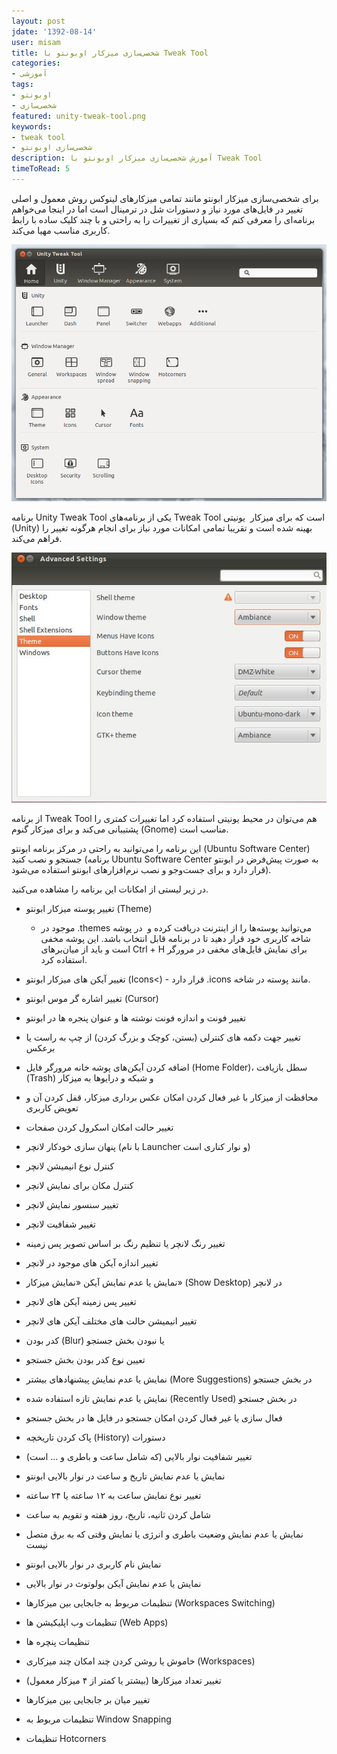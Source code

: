 ```yaml
---
layout: post
jdate: '1392-08-14'
user: misam
title: شخصی‌سازی میزکار اوبونتو با Tweak Tool
categories:
- آموزشی
tags:
- اوبونتو
- شخصی‌سازی
featured: unity-tweak-tool.png
keywords:
- tweak tool
- شخصی‌سازی اوبونتو
description: آموزش شخصی‌سازی میزکار اوبونتو با Tweak Tool
timeToRead: 5
---
```


برای شخصی‌سازی میزکار ابونتو مانند تمامی میزکارهای لینوکس روش معمول و اصلی تغییر در فایل‌های مورد نیاز و دستورات شل در ترمینال است اما در اینجا می‌خواهم برنامه‌ای را معرفی کنم که بسیاری از تغییرات را به راحتی و با چند کلیک ساده با رابط کاربری مناسب مهیا می‌کند.

![](/images/unity-tweak-tool-screenshot.png)

برنامه Unity Tweak Tool یکی از برنامه‌های Tweak Tool است که برای میزکار  یونیتی (Unity) بهینه شده است و تقریبا تمامی امکانات مورد نیاز برای انجام هرگونه تغییر را فراهم می‌کند.

![](/images/tweak-tool-screenshot.jpg)

از برنامه Tweak Tool هم می‌توان در محیط یونیتی استفاده کرد اما تغییرات کمتری را پشتیبانی می‌کند و برای میزکار گنوم (Gnome) مناسب است.

این برنامه را می‌توانید به راحتی در مرکز برنامه ابونتو (Ubuntu Software Center) جستجو و نصب کنید (برنامه Ubuntu Software Center به صورت پیش‌فرض در ابونتو قرار دارد و برای جست‌وجو و نصب نرم‌افزارهای ابونتو استفاده می‌شود).

در زیر لیستی از امکانات این برنامه را مشاهده می‌کنید.

*   تغییر پوسته میزکار ابونتو (Theme)
    *   می‌توانید پوسته‌ها را از اینترنت دریافت کرده و  در پوشه <span dir="ltr">.themes</span> موجود در شاخه کاربری خود قرار دهید تا در برنامه قابل انتخاب باشد. این پوشه مخفی است و باید از میان‌برهای Ctrl + H برای نمایش فایل‌های مخفی در مرورگر استفاده کرد.

*   تغییر آیکن های میزکار ابونتو (Icons<) - مانند پوسته در شاخه <span dir="ltr">.icons</span> قرار دارد.
*   تغییر اشاره گر موس ابونتو (Cursor)
*   تغییر فونت و اندازه فونت نوشته ها و عنوان پنجره ها در ابونتو
*   تغییر جهت دکمه های کنترلی (بستن، کوچک و بزرگ کردن) از چپ به راست یا برعکس
*   اضافه کردن آیکن‌های پوشه خانه مرورگر فایل (Home Folder)، سطل بازیافت (Trash) و شبکه و درایوها به میزکار
*   محافظت از میزکار با غیر فعال کردن امکان عکس برداری میزکار، قفل کردن آن و تعویض کاربری
*   تغییر حالت امکان اسکرول کردن صفحات
*   پنهان سازی خودکار لانچر (با نام Launcher و نوار کناری است)
*   کنترل نوع انیمیشن لانچر
*   کنترل مکان برای نمایش لانچر
*   تغییر سنسور نمایش لانچر
*   تغییر شفافیت لانچر
*   تغییر رنگ لانچر یا تنظیم رنگ بر اساس تصویر پس زمینه
*   تغییر اندازه آیکن های موجود در لانچر
*   نمایش یا عدم نمایش آیکن «نمایش میزکار» (Show Desktop) در لانچر
*   تغییر پس زمینه آیکن های لانچر
*   تغییر انیمیشن حالت های مختلف آیکن های لانچر
*   کدر بودن (Blur) یا نبودن بخش جستجو
*   تعیین نوع کدر بودن بخش جستجو
*   نمایش یا عدم نمایش پیشنهادهای بیشتر (More Suggestions) در بخش جستجو
*   نمایش یا عدم نمایش تازه استفاده شده (Recently Used) در بخش جستجو
*   فعال سازی یا غیر فعال کردن امکان جستجو در فایل ها در بخش جستجو
*   پاک کردن تاریخچه (History) دستورات
*   تغییر شفافیت نوار بالایی (که شامل ساعت و باطری و ... است)
*   نمایش یا عدم نمایش تاریخ و ساعت در نوار بالایی ابونتو
*   تغییر نوع نمایش ساعت به ۱۲ ساعته یا ۲۴ ساعته
*   شامل کردن ثانیه، تاریخ، روز هفته و تقویم به ساعت
*   نمایش یا عدم نمایش وضعیت باطری و انرژی یا نمایش وقتی که به برق متصل نیست
*   نمایش نام کاربری در نوار بالایی ابونتو
*   نمایش یا عدم نمایش آیکن بولوتوث در نوار بالایی
*   تنظیمات مربوط به جابجایی بین میزکارها (Workspaces Switching)
*   تنظیمات وب اپلیکیشن ها (Web Apps)
*   تنظیمات پنچره ها
*   خاموش یا روشن کردن چند امکان چند میزکاری (Workspaces)
*   تغییر تعداد میزکارها (بیشتر یا کمتر از ۴ میزکار معمول)
*   تغییر میان بر جابجایی بین میزکارها
*   تنظیمات مربوط به Window Snapping
*   تنظیمات Hotcorners